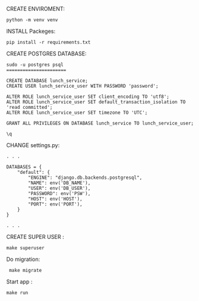 CREATE ENVIROMENT:

``python -m venv venv`` 

INSTALL Packeges:

``pip install -r requirements.txt``

CREATE POSTGRES DATABASE: 

```
sudo -u postgres psql
======================

CREATE DATABASE lunch_service;
CREATE USER lunch_service_user WITH PASSWORD 'password';

ALTER ROLE lunch_service_user SET client_encoding TO 'utf8';
ALTER ROLE lunch_service_user SET default_transaction_isolation TO 'read committed';
ALTER ROLE lunch_service_user SET timezone TO 'UTC';

GRANT ALL PRIVILEGES ON DATABASE lunch_service TO lunch_service_user;

\q
```
CHANGE settings.py:
```
. . .

DATABASES = {
    "default": {
        "ENGINE": "django.db.backends.postgresql",
        "NAME": env('DB_NAME'),
        "USER": env('DB_USER'),
        "PASSWORD": env('PSW'),
        "HOST": env('HOST'),
        "PORT": env('PORT'),
    }
}

. . .
```
CREATE SUPER USER :

``make superuser
``

Do migration:

`` make migrate``

Start app :

``make run``
